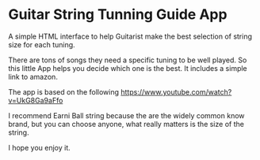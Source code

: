 # Guitar String Tunning Guide App

A simple HTML interface to help Guitarist make the best selection of string size for each tuning. 

There are tons of songs they need a specific tuning to be well played. So this little App helps you decide which one is the best. It includes a simple link to amazon.

The app is based on the following https://www.youtube.com/watch?v=UkG8Ga9aFfo

I recommend Earni Ball string because the are the widely common know brand, but you can choose anyone, what really matters is the size of the string.

I hope you enjoy it.
